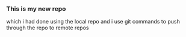 <h3>This is my new repo</h3>
<p>which i had done using the local repo and i use git commands to push through the repo to remote repos</p>

